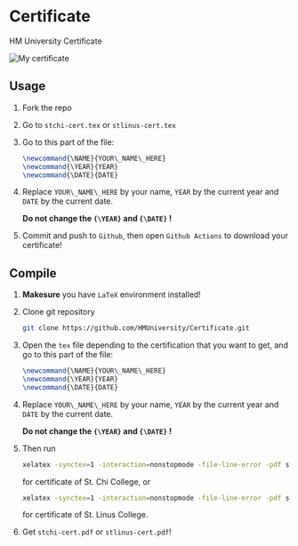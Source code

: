 # Certificate

HM University Certificate

![My certificate](dist/stlinus-cert.png)

## Usage

1. Fork the repo 
2. Go to `stchi-cert.tex` or `stlinus-cert.tex`
3. Go to this part of the file:

    ``` tex
    \newcommand{\NAME}{YOUR\_NAME\_HERE}
    \newcommand{\YEAR}{YEAR}
    \newcommand{\DATE}{DATE}
    ```

4. Replace `YOUR\_NAME\_HERE` by your name, `YEAR` by the current year and `DATE` by the current date.

    **Do not change the `{\YEAR}` and `{\DATE}` !**

5. Commit and push to `Github`, then open `Github Actions` to download your certificate!

## Compile

1. **Makesure** you have `LaTeX` environment installed!

2. Clone git repository

    ```bash
    git clone https://github.com/HMUniversity/Certificate.git
    ```

3. Open the `tex` file depending to the certification that you want to get, and go to this part of the file:

    ``` tex
    \newcommand{\NAME}{YOUR\_NAME\_HERE}
    \newcommand{\YEAR}{YEAR}
    \newcommand{\DATE}{DATE}
    ```

4. Replace `YOUR\_NAME\_HERE` by your name, `YEAR` by the current year and `DATE` by the current date.

    **Do not change the `{\YEAR}` and `{\DATE}` !**

5. Then run 

    ```bash
    xelatex -synctex=1 -interaction=nonstopmode -file-line-error -pdf stchi-cert.tex 
    ```

    for certificate of St. Chi College, or

    ```bash
    xelatex -synctex=1 -interaction=nonstopmode -file-line-error -pdf stlinus-cert.tex 
    ```

    for certificate of St. Linus College.

6. Get `stchi-cert.pdf` or `stlinus-cert.pdf`!
